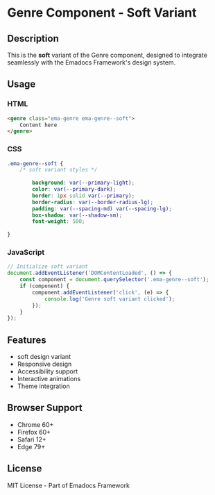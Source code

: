 # Genre Component - Soft Variant

## Description
This is the **soft** variant of the Genre component, designed to integrate seamlessly with the Emadocs Framework's design system.

## Usage

### HTML
```html
<genre class="ema-genre ema-genre--soft">
    Content here
</genre>
```

### CSS
```css
.ema-genre--soft {
    /* soft variant styles */
    
        background: var(--primary-light);
        color: var(--primary-dark);
        border: 1px solid var(--primary);
        border-radius: var(--border-radius-lg);
        padding: var(--spacing-md) var(--spacing-lg);
        box-shadow: var(--shadow-sm);
        font-weight: 500;
    
}
```

### JavaScript
```javascript
// Initialize soft variant
document.addEventListener('DOMContentLoaded', () => {
    const component = document.querySelector('.ema-genre--soft');
    if (component) {
        component.addEventListener('click', (e) => {
            console.log('Genre soft variant clicked');
        });
    }
});
```

## Features
- soft design variant
- Responsive design
- Accessibility support
- Interactive animations
- Theme integration

## Browser Support
- Chrome 60+
- Firefox 60+
- Safari 12+
- Edge 79+

## License
MIT License - Part of Emadocs Framework
